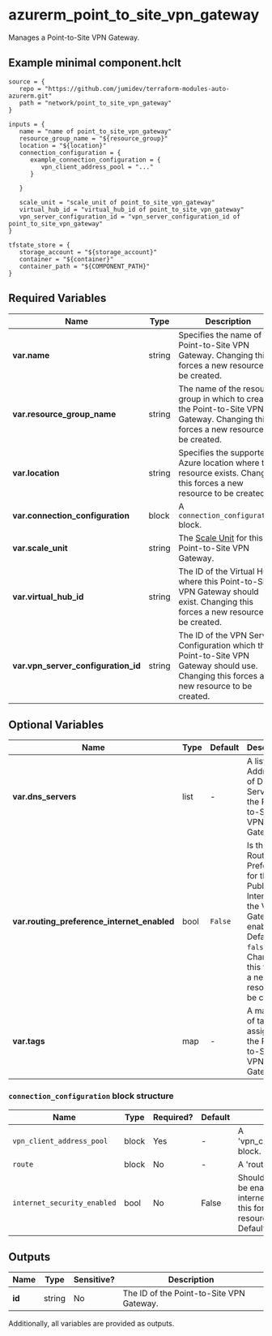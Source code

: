 # azurerm_point_to_site_vpn_gateway

Manages a Point-to-Site VPN Gateway.

## Example minimal component.hclt

```hcl
source = {
   repo = "https://github.com/jumidev/terraform-modules-auto-azurerm.git" 
   path = "network/point_to_site_vpn_gateway" 
}

inputs = {
   name = "name of point_to_site_vpn_gateway" 
   resource_group_name = "${resource_group}" 
   location = "${location}" 
   connection_configuration = {
      example_connection_configuration = {
         vpn_client_address_pool = "..."   
      }
  
   }
 
   scale_unit = "scale_unit of point_to_site_vpn_gateway" 
   virtual_hub_id = "virtual_hub_id of point_to_site_vpn_gateway" 
   vpn_server_configuration_id = "vpn_server_configuration_id of point_to_site_vpn_gateway" 
}

tfstate_store = {
   storage_account = "${storage_account}" 
   container = "${container}" 
   container_path = "${COMPONENT_PATH}" 
}

```

## Required Variables

| Name | Type |  Description |
| ---- | --------- |  ----------- |
| **var.name** | string |  Specifies the name of the Point-to-Site VPN Gateway. Changing this forces a new resource to be created. | 
| **var.resource_group_name** | string |  The name of the resource group in which to create the Point-to-Site VPN Gateway. Changing this forces a new resource to be created. | 
| **var.location** | string |  Specifies the supported Azure location where the resource exists. Changing this forces a new resource to be created. | 
| **var.connection_configuration** | block |  A `connection_configuration` block. | 
| **var.scale_unit** | string |  The [Scale Unit](https://docs.microsoft.com/azure/virtual-wan/virtual-wan-faq#what-is-a-virtual-wan-gateway-scale-unit) for this Point-to-Site VPN Gateway. | 
| **var.virtual_hub_id** | string |  The ID of the Virtual Hub where this Point-to-Site VPN Gateway should exist. Changing this forces a new resource to be created. | 
| **var.vpn_server_configuration_id** | string |  The ID of the VPN Server Configuration which this Point-to-Site VPN Gateway should use. Changing this forces a new resource to be created. | 

## Optional Variables

| Name | Type |  Default  |  Description |
| ---- | --------- |  ----------- | ----------- |
| **var.dns_servers** | list |  -  |  A list of IP Addresses of DNS Servers for the Point-to-Site VPN Gateway. | 
| **var.routing_preference_internet_enabled** | bool |  `False`  |  Is the Routing Preference for the Public IP Interface of the VPN Gateway enabled? Defaults to `false`. Changing this forces a new resource to be created. | 
| **var.tags** | map |  -  |  A mapping of tags to assign to the Point-to-Site VPN Gateway. | 

### `connection_configuration` block structure

| Name | Type | Required? | Default | Description |
| ---- | ---- | --------- | ------- | ----------- |
| `vpn_client_address_pool` | block | Yes | - | A 'vpn_client_address_pool' block. |
| `route` | block | No | - | A 'route' block. |
| `internet_security_enabled` | bool | No | False | Should Internet Security be enabled to secure internet traffic? Changing this forces a new resource to be created. Defaults to 'false'. |



## Outputs

| Name | Type | Sensitive? | Description |
| ---- | ---- | --------- | --------- |
| **id** | string | No  | The ID of the Point-to-Site VPN Gateway. | 

Additionally, all variables are provided as outputs.
